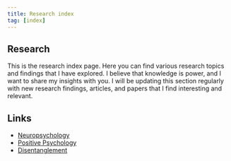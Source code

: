 ```yaml
---
title: Research index
tag: [index]
---
```


## Research

This is the research index page. Here you can find various research topics and findings that I have explored. I believe that knowledge is power, and I want to share my insights with you.
I will be updating this section regularly with new research findings, articles, and papers that I find interesting and relevant.

## Links

- [Neuropsychology](./neuropsychology)
- [Positive Psychology](./positive.md)
- [Disentanglement](./disentangling.md)
